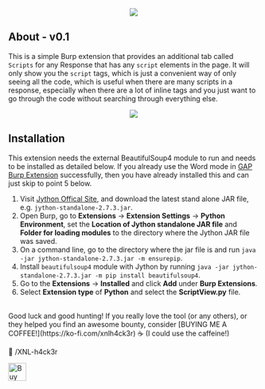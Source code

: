 <center><img src="https://raw.githubusercontent.com/xnl-h4ck3r/ScriptView-Burp-Extension/main/ScriptView-Burp-Extension/images/title.png"></center>

## About - v0.1

This is a simple Burp extension that provides an additional tab called `Scripts` for any Response that has any `script` elements in the page. It will only show you the `script` tags, which is just a convenient way of only seeing all the code, which is useful when there are many scripts in a response, especially when there are a lot of inline tags and you just want to go through the code without searching through everything else.

<center><img src="https://raw.githubusercontent.com/xnl-h4ck3r/ScriptView-Burp-Extension/main/ScriptView-Burp-Extension/images/example.png"></center>

## Installation

This extension needs the external BeautifulSoup4 module to run and needs to be installed as detailed below. If you already use the Word mode in [GAP Burp Extension](https://github.com/xnl-h4ck3r/GAP-Burp-Extension) successfully, then you have already installed this and can just skip to point 5 below.

1. Visit [Jython Offical Site](https://www.jython.org/download), and download the latest stand alone JAR file, e.g. `jython-standalone-2.7.3.jar`.
2. Open Burp, go to **Extensions** -> **Extension Settings** -> **Python Environment**, set the **Location of Jython standalone JAR file** and **Folder for loading modules** to the directory where the Jython JAR file was saved.
3. On a command line, go to the directory where the jar file is and run `java -jar jython-standalone-2.7.3.jar -m ensurepip`.
4. Install `beautifulsoup4` module with Jython by running `java -jar jython-standalone-2.7.3.jar -m pip install beautifulsoup4`.
5. Go to the **Extensions** -> **Installed** and click **Add** under **Burp Extensions**.
6. Select **Extension type** of **Python** and select the **ScriptView.py** file.

<br>
Good luck and good hunting!
If you really love the tool (or any others), or they helped you find an awesome bounty, consider [BUYING ME A COFFEE!](https://ko-fi.com/xnlh4ck3r) ☕ (I could use the caffeine!)

🤘 /XNL-h4ck3r

<a href='https://ko-fi.com/B0B3CZKR5' target='_blank'><img height='36' style='border:0px;height:36px;' src='https://storage.ko-fi.com/cdn/kofi2.png?v=3' border='0' alt='Buy Me a Coffee at ko-fi.com' /></a>
